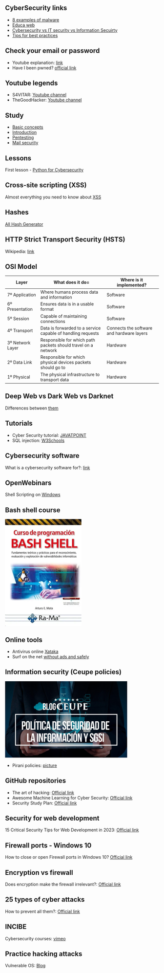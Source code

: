 ## CyberSecurity links
- [8 examples of malware](https://arcticwolf.com/resources/blog/8-types-of-malware)
- [Educa web](https://www.educaweb.com/profesion/especialista-ciberseguridad-991/)
- [Cybersecurity vs IT security vs Information Secuirty](https://www.lisainstitute.com/blogs/blog/diferencia-ciberseguridad-seguridad-informatica-seguridad-informacion)
- [Tips for best practices](https://www.titanfile.com/blog/cyber-security-tips-best-practices/)

## Check your email or password
- Youtube explanation: [link](https://www.youtube.com/watch?v=zJ37hsUEICA)
- Have I been pwned? [official link](https://haveibeenpwned.com/)

## Youtube legends
- S4VITAR: [Youtube channel](https://www.youtube.com/c/s4vitar)
- TheGoodHacker: [Youtube channel](https://www.youtube.com/c/thegoodhacker)

## Study
- [Basic concepts](https://drive.google.com/file/d/1pnFwGx9WvZRkgQgVS3dJav3juXRwUYj4/view)
- [Introduction](https://drive.google.com/file/d/17r0xNzaWsrHZGOnxXK0TB6wt3j73qohm/view)
- [Pentesting](https://drive.google.com/file/d/15PcIyOWoIuSVfUykMu5LaR3lpI-fsHs0/view)
- [Mail security](https://drive.google.com/file/d/1eDkl0msS3i3Tm1qjeVxzWddmpSqzake5/view)

## Lessons
First lesson - [Python for Cybersecurity](https://medium.com/cyberdefendersprogram/python-for-cyber-security-lesson-1-introduction-to-python-1976d817976)

## Cross-site scripting (XSS)
Almost everything you need to know about [XSS](https://portswigger.net/web-security/cross-site-scripting)

## Hashes
[All Hash Generator](https://www.browserling.com/tools/all-hashes)

## HTTP Strict Transport Security (HSTS)
Wikipedia: [link](https://en.wikipedia.org/wiki/HTTP_Strict_Transport_Security)

## OSI Model
| Layer | What does it do= | Where is it implemented? |
|---|---|---|
| 7º Application | Where humans process data and information | Software |
| 6º Presentation | Ensures data is in a usable format | Software |
| 5º Session | Capable of maintaining connections | Software |
| 4º Transport | Data is forwarded to a service capable of handling requests | Connects the software and hardware layers |
| 3º Network Layer | Responsible for which path packets should travel on a network | Hardware |
| 2º Data Link | Responsible for which physical devices packets should go to | Hardware |
| 1º Physical | The physical infrastructure to transport data | Hardware |

## Deep Web vs Dark Web vs Darknet
Differences between [them](https://www.xataka.com/servicios/deep-web-dark-web-darknet-diferencias)

## Tutorials
- Cyber Security tutorial: [JAVATPOINT](https://www.javatpoint.com/cyber-security-tutorial)
- SQL injection: [W3Schools](https://www.w3schools.com/sql/sql_injection.asp)

## Cybersecurity software
What is a cybersecurity software for?: [link](https://www.redseguridad.com/actualidad/software-de-ciberseguridad_20220816.html)

## OpenWebinars
Shell Scripting on [Windows](https://openwebinars.net/blog/shell-scripting-en-sistemas-windows/)

## Bash shell course
<a href="https://www.ra-ma.es/libro/curso-de-programacion-bash-shell_140505/">
  <img src="img/picture.webp" alt="Bash shell course" width="250px" height="350px">
</a>

## Online tools
- Antivirus online [Xataka](https://www.xataka.com/basics/16-antivirus-online-gratis-para-buscar-amenazas-descargar-nada)
- Surf on the net [without ads and safely](https://adguard.com/es/welcome.html)

## Information security (Ceupe policies)
<a href="https://www.ceupe.com/blog/ejemplo-politica-seguridad-informacion-y-sgsi.html">
  <img src="img/picture2.jpg" alt="Blog CEUPE" width="400px" height="250px">
</a>

- Pirani policies: [picture](https://www.piranirisk.com/es/academia/especiales/guia-politica-de-seguridad-de-la-informacion)

## GitHub repositories
- The art of hacking: [Official link](https://github.com/The-Art-of-Hacking/h4cker)
- Awesome Machine Learning for Cyber Security: [Official link](https://github.com/jivoi/awesome-ml-for-cybersecurity)
- Security Study Plan: [Official link](https://github.com/jassics/security-study-plan)

## Security for web development
15 Critical Security Tips for Web Development in 2023: [Official link](https://www.netguru.com/blog/web-development-security)

## Firewall ports - Windows 10
How to close or open Firewall ports in Windows 10? [Official link](https://computerhoy.com/noticias/internet/como-cerrar-abrir-puertos-del-firewall-windows-10-73051)

## Encryption vs firewall
Does encryption make the firewall irrelevant?: [Official link](https://news.sophos.com/es-es/2019/12/05/el-cifrado-hace-que-el-firewall-sea-irrelevante/)

## 25 types of cyber attacks
How to prevent all them?: [Official link](https://ciberseguridad.blog/25-tipos-de-ataques-informaticos-y-como-prevenirlos/)


## INCIBE
Cybersecurity courses: [vimeo](https://ciberseguridad.blog/25-tipos-de-ataques-informaticos-y-como-prevenirlos/)


## Practice hacking attacks
Vulnerable OS: [Blog](https://blog.elhacker.net/2022/02/sistemas-vulnerables-para-practicar-legalmente-pentesting.html)